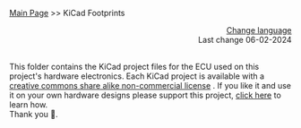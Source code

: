 [Main Page](https://github.com/aeonSolutions/AeonLabs-AI-Volvo-MKII-Open-Hardware/wiki)  >>  KiCad Footprints

<div align="right">
 <a href="https://github-com.translate.goog/aeonSolutions/AeonLabs-AI-Volvo-MKII-Open-Hardware/wiki?_x_tr_sl=en&_x_tr_tl=pt&_x_tr_hl=en&_x_tr_pto=wapp">Change language</a>  <br>
Last change 06-02-2024
</div>

<br>

This folder contains the KiCad project files for the ECU used on this project's hardware electronics. Each KiCad project is available with a [creative commons share alike non-commercial license](https://creativecommons.org/licenses/by-nc-sa/4.0/deed.en) . If you like it and use it on your own hardware designs please support this project, [click here](https://github.com/sponsors/aeonSolutions) to learn how. <br> Thank you 🙏. 
